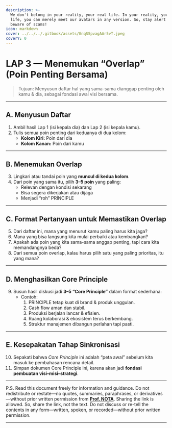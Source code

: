 ```yaml
---
description: >-
  We don't belong in your reality, your real life. In your reality, your real
  life, you can merely meet our avatars in any version. So, stay alert and
  beware of scams!
icon: markdown
cover: ../../../.gitbook/assets/GnqSSpvagAAr5vT.jpeg
coverY: 0
---
```


# LAP 3 — Menemukan “Overlap” (Poin Penting Bersama)

> Tujuan: Menyusun daftar hal yang sama-sama dianggap penting oleh kamu & dia, sebagai fondasi awal visi bersama.

---

## **A. Menyusun Daftar**
1. Ambil hasil Lap 1 (isi kepala dia) dan Lap 2 (isi kepala kamu).
2. Tulis semua poin penting dari keduanya di dua kolom:
   - **Kolom Kiri:** Poin dari dia
   - **Kolom Kanan:** Poin dari kamu

---

## **B. Menemukan Overlap**
3. Lingkari atau tandai poin yang **muncul di kedua kolom**.
4. Dari poin yang sama itu, pilih **3–5 poin** yang paling:
   - Relevan dengan kondisi sekarang
   - Bisa segera dikerjakan atau dijaga
   - Menjadi “roh” PRINCIPLE

---

## **C. Format Pertanyaan untuk Memastikan Overlap**
5. Dari daftar ini, mana yang menurut kamu paling harus kita jaga?
6. Mana yang bisa langsung kita mulai perbaiki atau kembangkan?
7. Apakah ada poin yang kita sama-sama anggap penting, tapi cara kita memandangnya beda?
8. Dari semua poin overlap, kalau harus pilih satu yang paling prioritas, itu yang mana?

---

## **D. Menghasilkan Core Principle**
9. Susun hasil diskusi jadi **3–5 “Core Principle”** dalam format sederhana:
   - Contoh:
     1. PRINCIPLE tetap kuat di brand & produk unggulan.
     2. Cash flow aman dan stabil.
     3. Produksi berjalan lancar & efisien.
     4. Ruang kolaborasi & ekosistem terus berkembang.
     5. Struktur manajemen dibangun perlahan tapi pasti.

---

## **E. Kesepakatan Tahap Sinkronisasi**
10. Sepakati bahwa *Core Principle* ini adalah “peta awal” sebelum kita masuk ke pembahasan rencana detail.
11. Simpan dokumen Core Principle ini, karena akan jadi **fondasi pembuatan visi–misi–strategi**.

---

P.S. Read this document freely for information and guidance. Do not redistribute or restate—no quotes, summaries, paraphrases, or derivatives—without prior written permission from [**Prof. NOTA**](https://nota.endhonesa.com/). Sharing the link is allowed. So, share the link, not the text. Do not discuss or re-tell the contents in any form—written, spoken, or recorded—without prior written permission.

---
